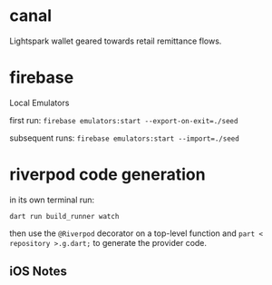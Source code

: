 # canal
Lightspark wallet geared towards retail remittance flows.


# firebase 
Local Emulators

first run:
`firebase emulators:start --export-on-exit=./seed`

subsequent runs:
`firebase emulators:start --import=./seed`

# riverpod code generation
in its own terminal run:

`dart run build_runner watch`

then use the `@Riverpod` decorator on a top-level function and `part < repository >.g.dart;` to generate the provider code.

## iOS Notes
